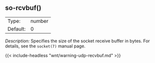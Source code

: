 ---
---
<!-- DISCLAIMER: This file is based on the syslog-ng Open Source Edition documentation https://github.com/balabit/syslog-ng-ose-guides/commit/2f4a52ee61d1ea9ad27cb4f3168b95408fddfdf2 and is used under the terms of The syslog-ng Open Source Edition Documentation License. The file has been modified by Axoflow. -->

## so-rcvbuf()

|          |        |
| -------- | ------ |
| Type:    | number |
| Default: | 0      |

*Description:* Specifies the size of the socket receive buffer in bytes. For details, see the `socket(7)` manual page.

{{< include-headless "wnt/warning-udp-recvbuf.md" >}}
